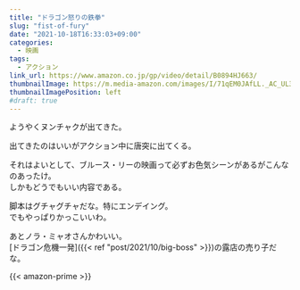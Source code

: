 ```yaml
---
title: "ドラゴン怒りの鉄拳"
slug: "fist-of-fury"
date: "2021-10-18T16:33:03+09:00"
categories:
  - 映画
tags:
  - アクション
link_url: https://www.amazon.co.jp/gp/video/detail/B0894HJ663/
thumbnailImage: https://m.media-amazon.com/images/I/71qEM0JAfLL._AC_UL320_.jpg
thumbnailImagePosition: left
#draft: true
---
```

ようやくヌンチャクが出てきた。
<!--more-->
出てきたのはいいがアクション中に唐突に出てくる。

それはよいとして、ブルース・リーの映画って必ずお色気シーンがあるがこんなのあったけ。  
しかもどうでもいい内容である。

脚本はグチャグチャだな。特にエンデイング。  
でもやっぱりかっこいいわ。

あとノラ・ミャオさんかわいい。  
[ドラゴン危機一発]({{< ref "post/2021/10/big-boss" >}})の露店の売り子だな。

{{< amazon-prime >}}
